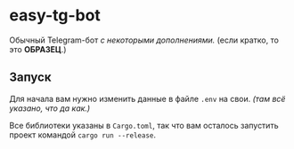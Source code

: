 # easy-tg-bot
Обычный Telegram-бот _с некоторыми дополнениями._ (если кратко, то это **ОБРАЗЕЦ**.) 

## Запуск
Для начала вам нужно изменить данные в файле `.env` на свои. _(там всё указано, что да как.)_

Все библиотеки указаны в `Cargo.toml`, так что вам осталось запустить проект командой `cargo run --release`.
